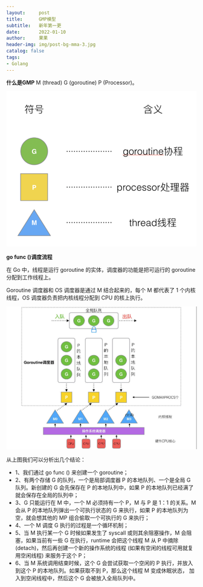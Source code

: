 ```yaml
---
layout:     post
title:      GMP模型
subtitle:   新年第一更
date:       2022-01-10
author:     果果
header-img: img/post-bg-mma-3.jpg
catalog: false
tags:
- Golang
---
```


**什么是GMP**
M (thread)  G (goroutine)  P (Processor)。

![pg1](/img-post/202201/1.png "pg1")

**go func ()调度流程**

在 Go 中，线程是运行 goroutine 的实体，调度器的功能是把可运行的 goroutine 分配到工作线程上。

Goroutine 调度器和 OS 调度器是通过 M 结合起来的，每个 M 都代表了 1 个内核线程，OS 调度器负责把内核线程分配到 CPU 的核上执行。

![pg2](/img-post/202201/2.png "pg2")

从上图我们可以分析出几个结论：

* 1、我们通过 go func () 来创建一个 goroutine；
* 2、有两个存储 G 的队列，一个是局部调度器 P 的本地队列、一个是全局 G 队列。新创建的 G 会先保存在 P 的本地队列中，如果 P 的本地队列已经满了就会保存在全局的队列中；
* 3、G 只能运行在 M 中，一个 M 必须持有一个 P，M 与 P 是 1：1 的关系。M 会从 P 的本地队列弹出一个可执行状态的 G 来执行，如果 P 的本地队列为空，就会想其他的 MP 组合偷取一个可执行的 G 来执行；
* 4、一个 M 调度 G 执行的过程是一个循环机制；
* 5、当 M 执行某一个 G 时候如果发生了 syscall 或则其余阻塞操作，M 会阻塞，如果当前有一些 G 在执行，runtime 会把这个线程 M 从 P 中摘除 (detach)，然后再创建一个新的操作系统的线程 (如果有空闲的线程可用就复用空闲线程) 来服务于这个 P；
* 6、当 M 系统调用结束时候，这个 G 会尝试获取一个空闲的 P 执行，并放入到这个 P 的本地队列。如果获取不到 P，那么这个线程 M 变成休眠状态， 加入到空闲线程中，然后这个 G 会被放入全局队列中。
